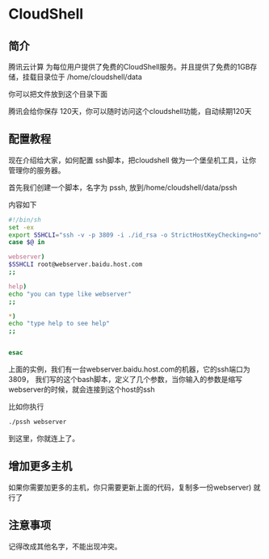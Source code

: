 # CloudShell

<div class="bsmi-toc">


<!-- toc -->



</div>

## 简介
腾讯云计算 为每位用户提供了免费的CloudShell服务。并且提供了免费的1GB存储，挂载目录位于 
/home/cloudshell/data

你可以把文件放到这个目录下面

腾讯会给你保存 120天，你可以随时访问这个cloudshell功能，自动续期120天

## 配置教程

现在介绍给大家，如何配置 ssh脚本，把cloudshell 做为一个堡垒机工具，让你管理你的服务器。

首先我们创建一个脚本，名字为 pssh, 放到/home/cloudshell/data/pssh

内容如下


```bash
#!/bin/sh
set -ex
export SSHCLI="ssh -v -p 3809 -i ./id_rsa -o StrictHostKeyChecking=no"
case $@ in

webserver)
$SSHCLI root@webserver.baidu.host.com
;;

help)
echo "you can type like webserver"
;;

*)
echo "type help to see help"
;;


esac
```

上面的实例，我们有一台webserver.baidu.host.com的机器，它的ssh端口为3809， 我们写的这个bash脚本，定义了几个参数，当你输入的参数是缩写webserver的时候，就会连接到这个host的ssh

比如你执行

```bash
./pssh webserver

```

到这里，你就连上了。

## 增加更多主机

如果你需要加更多的主机，你只需要更新上面的代码，复制多一份webserver) 就行了

## 注意事项

记得改成其他名字，不能出现冲突。

